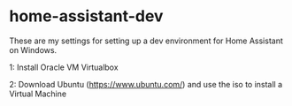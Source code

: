 # home-assistant-dev

These are my settings for setting up a dev environment for Home Assistant on Windows.

1: Install Oracle VM Virtualbox

2: Download Ubuntu (https://www.ubuntu.com/) and use the iso to install a Virtual Machine
